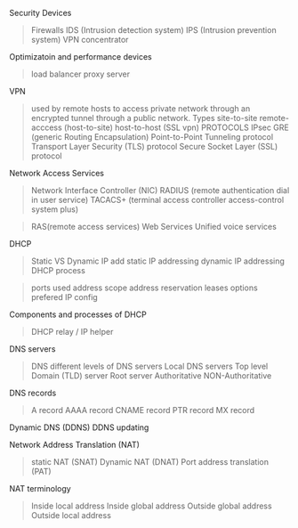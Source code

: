 Security Devices
>Firewalls
>IDS (Intrusion detection system)
>IPS (Intrusion prevention system)
>VPN concentrator

Optimizatoin and performance devices
>load balancer
>proxy server

VPN 
>used by remote hosts to access private network through an encrypted tunnel through a public network.
Types
>site-to-site
>remote-acccess (host-to-site)
>host-to-host (SSL vpn)
PROTOCOLS
>IPsec
>GRE (generic Routing Encapsulation)
>Point-to-Point Tunneling protocol
>Transport Layer Security (TLS) protocol
>Secure Socket Layer (SSL) protocol

Network Access Services
>Network Interface Controller (NIC)
>RADIUS (remote authentication dial in user service)
>TACACS+ (terminal access controller access-control system plus)

>RAS(remote access services)
>Web Services
>Unified voice services

DHCP
>Static VS Dynamic IP add
>static IP addressing
>dynamic IP addressing
>DHCP process

>ports used
>address scope
>address reservation
>leases
>options
>prefered IP config

Components and processes of DHCP 
>DHCP relay / IP helper

DNS servers
>DNS
different levels of DNS servers
>Local DNS servers
>Top level Domain (TLD) server
>Root server
Authoritative
NON-Authoritative 

DNS records
>A record
>AAAA record
>CNAME record
>PTR record
>MX record

Dynamic DNS (DDNS)
DDNS updating

Network Address Translation (NAT)
>static NAT (SNAT)
>Dynamic NAT (DNAT)
>Port address translation (PAT)

NAT terminology
>Inside local address
>Inside global address
>Outside global address
>Outside local address














